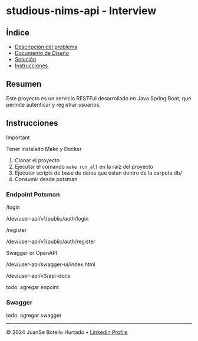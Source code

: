 # studious-nims-api - Interview

## Índice

- [Descripción del problema](docs/1-contexto-del-problema.md)
- [Documento de Diseño](docs/2-documento-de-diseño.md)
- [Solución](docs/3-desarrollo.md)
- [Instrucciones](#instrucciones)

## Resumen

Este proyecto es un servicio RESTFul desarrollado en Java Spring Boot, que permite autenticar y registrar usuarios.

## Instrucciones

> [!IMPORTANT]
> Tener instalado Make y Docker

1. Clonar el proyecto
2. Ejecutar el comando `make run_all` en la raíz del proyecto
3. Ejecutar scripts de base de datos que estan dentro de la carpeta db/
4. Consumir desde potsman


### Endpoint Potsman

/login

/dev/user-api/v1/public/auth/login

/register

/dev/user-api/v1/public/auth/register


Swagger or OpenAPI

/dev/user-api/swagger-ui/index.html

/dev/user-api/v3/api-docs


todo: agregar enpoint

### Swagger

todo: agregar swagger


---

&copy; 2024 JuanSe Botello Hurtado &bull; [LinkedIn Profile](https://www.linkedin.com/in/jbotellohu/)
